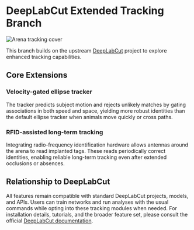 # DeepLabCut Extended Tracking Branch

![Arena tracking cover](docs/images/arena_tracking_cover.jpg)

This branch builds on the upstream [DeepLabCut](https://github.com/DeepLabCut/DeepLabCut) project to explore enhanced tracking capabilities.

## Core Extensions

### Velocity-gated ellipse tracker

The tracker predicts subject motion and rejects unlikely matches by gating associations in both speed and space, yielding more robust identities than the default ellipse tracker when animals move quickly or cross paths.

### RFID-assisted long-term tracking

Integrating radio-frequency identification hardware allows antennas around the arena to read implanted tags. These reads periodically correct identities, enabling reliable long-term tracking even after extended occlusions or absences.

## Relationship to DeepLabCut

All features remain compatible with standard DeepLabCut projects, models, and APIs. Users can train networks and run analyses with the usual commands while opting into these tracking modules when needed. For installation details, tutorials, and the broader feature set, please consult the official [DeepLabCut documentation](https://github.com/DeepLabCut/DeepLabCut).
